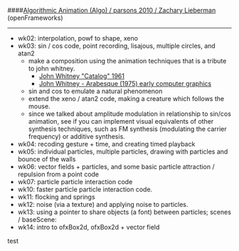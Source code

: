 ####[Algorithmic Animation (Algo) / parsons 2010 / Zachary Lieberman](http://teaching.thesystemis.com/classes/algo/?cat=4) (openFrameworks) 

______________

- wk02:  interpolation, powf to shape, xeno
- wk03:  sin / cos code, point recording, lisajous, multiple circles, and atan2
	- make a composition using the animation techniques that is a tribute to john whitney.
		- [John Whitney "Catalog" 1961](http://www.youtube.com/watch?v=TbV7loKp69s)
		- [John Whitney - Arabesque (1975) early computer graphics](http://www.youtube.com/watch?v=w7h0ppnUQhE)
	- sin and cos to emulate a natural phenomenon
	- extend the xeno / atan2 code, making a creature which follows the mouse.
	- since we talked about amplitude modulation in relationship to sin/cos animation, see if you can implement visual equivalents of other synthesis techniques, such as FM synthesis (modulating the carrier frequency) or additive synthesis.
- wk04:  recoding gesture + time, and creating timed playback
- wk05:  individual particles, multiple particles, drawing with particles and bounce of the walls
- wk06:  vector fields + particles, and some basic particle attraction / repulsion from a point code
- wk07:  particle particle interaction code
- wk10:  faster particle particle interaction code.
- wk11:  flocking and springs
- wk12:  noise (via a texture) and applying noise to particles. 
- wk13:  using a pointer to share objects (a font) between particles; scenes / baseScene:
- wk14:  intro to ofxBox2d, ofxBox2d + vector field

test
